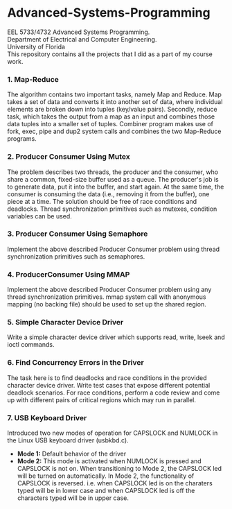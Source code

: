 # Advanced-Systems-Programming
EEL 5733/4732 Advanced Systems Programming.  
Department of Electrical and Computer Engineering.  
University of Florida  
This repository contains all the projects that I did as a part of my course work.

### __1. Map-Reduce__
The algorithm contains two important tasks, namely Map and Reduce. Map takes a set of data and converts it into another set of data, where individual elements are broken down into tuples (key/value pairs). Secondly, reduce task, which takes the output from a map as an input and combines those data tuples into a smaller set of tuples. Combiner program makes use of fork, exec, pipe and dup2 system calls and combines the two Map-Reduce programs.


### __2. Producer Consumer Using Mutex__
The problem describes two threads, the producer and the consumer, who share a common, fixed-size buffer used as a queue. The producer's job is to generate data, put it into the buffer, and start again. At the same time, the consumer is consuming the data (i.e., removing it from the buffer), one piece at a time. The solution should be free of race conditions and deadlocks. Thread synchronization primitives such as mutexes, condition variables can be used.


### __3. Producer Consumer Using Semaphore__
Implement the above described Producer Consumer problem using thread synchronization primitives such as semaphores.

### __4. ProducerConsumer Using MMAP__
Implement the above described Producer Consumer problem using any thread synchronization primitives. mmap system call with anonymous mapping (no backing file) should be used to set up the shared region.

### __5. Simple Character Device Driver__
Write a simple character device driver which supports read, write, lseek and ioctl commands.

### __6. Find Concurrency Errors in the Driver__
The task here is to find deadlocks and race conditions in the provided character device driver. Write test cases that expose different potential deadlock scenarios. For race conditions, perform a code review and come up with different pairs of critical regions which may run in parallel.

### __7. USB Keyboard Driver__
Introduced two new modes of operation for CAPSLOCK and NUMLOCK in the Linux USB keyboard driver (usbkbd.c). 
* __Mode 1:__ Default behavior of the driver
* __Mode 2:__ This mode is activated when NUMLOCK is pressed and CAPSLOCK is not on. When transitioning to Mode 2, the CAPSLOCK led will be turned on automatically. In Mode 2, the functionality of CAPSLOCK is reversed. i.e. when CAPSLOCK led is on the charaters typed will be in lower case and when CAPSLOCK led is off the characters typed will be in upper case. 
